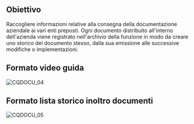 ## Obiettivo
Raccogliere informazioni relative alla consegna della documentazione aziendale ai vari enti preposti. Ogni documento distribuito all'interno dell'azienda viene registrato nell'archivio della funzione in modo da creare uno storico del documento stesso, dalla sua emissione alle successive modifiche o implementazioni.

## Formato video guida
![CQDOCU_04](https://doc.smeup.com/immagini/MBDOC_OGG-P_CQQM40/CQDOCU_04.png)
## Formato lista storico inoltro documenti
![CQDOCU_05](https://doc.smeup.com/immagini/MBDOC_OGG-P_CQQM40/CQDOCU_05.png)